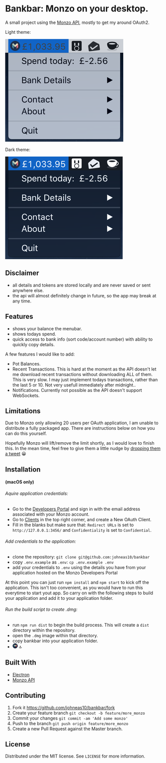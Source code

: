 # Bankbar: Monzo on your desktop.
A small project using the [Monzo API](https://docs.monzo.com/), mostly to get my around OAuth2.

Light theme:

![](./app/images/icon-readme-light.png)


Dark theme:

![](./app/images/icon-readme-dark.png)

## Disclaimer
- all details and tokens are stored locally and are never saved or sent anywhere else.
- the api will almost definitely change in future, so the app may break at any time.

## Features
- shows your balance the menubar.
- shows todays spend.
- quick access to bank info (sort code/account number) with ability to quickly copy details.

A few features I would like to add:
- Pot Balances.
- Recent Transactions. This is hard at the moment as the API doesn't let me download recent transactions without downloading ALL of them. This is very slow. I may just implement todays transactions, rather than the last 5 or 10. Not very usefull immediately after midnight..
- Notifications. Currently not possible as the API doesn't support WebSockets.

## Limitations
Due to Monzo only allowing 20 users per OAuth application, I am unable to distribute a fully packaged app. There are instructions below on how you can do this yourself.

Hopefully Monzo will lift/remove the limit shortly, as I would love to finish this. In the mean time, feel free to give them a little nudge by [dropping them a tweet](https://twitter.com/monzo) 😀

## Installation
#### (macOS only)
###### Aquire application credentials:
- Go to the [Developers Portal](https://developers.monzo.com/) and sign in with the email address associated with your Monzo account.
- Go to [Clients](https://developers.monzo.com/apps/home) in the top right corner, and create a New OAuth Client.
- Fill in the blanks but make sure that: `Redirect URLs` is set to `http://127.0.0.1:3456/` and `Confidentiality` is set to `Confidential`.

###### Add credentials to the application:
- clone the repository: `git clone git@github.com:johneas10/bankbar`
- copy `.env.example` as `.env`:  `cp .env.example .env`
- add your credentials to `.env` using the details you have from your application hosted on the Monzo Developers Portal

At this point you can just run `npm install` and `npm start` to kick off the application. This isn't too convenient, as you would have to run this everytime to start yout app. So carry on with the following steps to build your application and add it to your application folder.

###### Run the build script to create .dmg:
- run `npm run dist` to begin the build process. This will create a `dist` directory within the repository.
- open the `.dmg` image within that directory.
- copy bankbar into your application folder.
- ![](./app/images/icon.png) 🔝

## Built With
- [Electron](https://electronjs.org/)
- [Monzo API](https://docs.monzo.com/)

## Contributing
1. Fork it <https://github.com/johneas10/bankbar/fork>
2. Create your feature branch `git checkout -b feature/more_monzo`
3. Commit your changes `git commit -am 'Add some monzo'`
4. Push to the branch `git push origin feature/more_monzo`
5. Create a new Pull Request against the Master branch.

## License
Distributed under the MIT license. See `LICENSE` for more information.